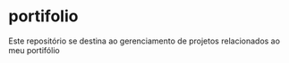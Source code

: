 # portifolio
Este repositório se destina ao gerenciamento de projetos relacionados ao meu portifólio
